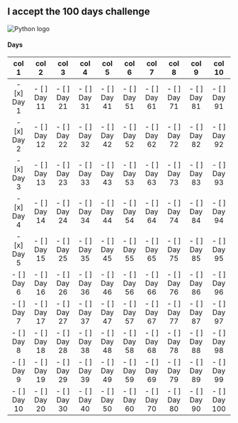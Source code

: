 ## I accept the 100 days challenge

![Python logo]('/assets/images/python-logo.png')


#### Days


| col 1 | col 2 | col 3 | col 4 | col 5 | col 6 | col 7 | col 8 | col 9 | col 10 |  
| :---: | :---: | :---: | :---: | :---: | :---: | :---: | :---: | :---: | :---: |  
| - [x] Day 1 | - [ ] Day 11 | - [ ] Day 21 | - [ ] Day 31 | - [ ] Day 41| - [ ] Day 51 | - [ ] Day 61 | - [ ] Day 71 | - [ ] Day 81 | - [ ] Day 91 |
| - [x] Day 2 | - [ ] Day 12 | - [ ] Day 22 | - [ ] Day 32 | - [ ] Day 42| - [ ] Day 52 | - [ ] Day 62 | - [ ] Day 72 | - [ ] Day 82 | - [ ] Day 92 |
| - [x] Day 3 | - [ ] Day 13 | - [ ] Day 23 | - [ ] Day 33 | - [ ] Day 43| - [ ] Day 53 | - [ ] Day 63 | - [ ] Day 73 | - [ ] Day 83 | - [ ] Day 93 |
| - [x] Day 4 | - [ ] Day 14 | - [ ] Day 24 | - [ ] Day 34 | - [ ] Day 44| - [ ] Day 54 | - [ ] Day 64 | - [ ] Day 74 | - [ ] Day 84 | - [ ] Day 94 |
| - [x] Day 5 | - [ ] Day 15 | - [ ] Day 25 | - [ ] Day 35 | - [ ] Day 45| - [ ] Day 55 | - [ ] Day 65 | - [ ] Day 75 | - [ ] Day 85 | - [ ] Day 95 |
| - [ ] Day 6 | - [ ] Day 16 | - [ ] Day 26 | - [ ] Day 36 | - [ ] Day 46| - [ ] Day 56 | - [ ] Day 66 | - [ ] Day 76 | - [ ] Day 86 | - [ ] Day 96 |
| - [ ] Day 7 | - [ ] Day 17 | - [ ] Day 27 | - [ ] Day 37 | - [ ] Day 47| - [ ] Day 57 | - [ ] Day 67 | - [ ] Day 77 | - [ ] Day 87 | - [ ] Day 97 |
| - [ ] Day 8 | - [ ] Day 18 | - [ ] Day 28 | - [ ] Day 38 | - [ ] Day 48| - [ ] Day 58 | - [ ] Day 68 | - [ ] Day 78 | - [ ] Day 88 | - [ ] Day 98 |
| - [ ] Day 9 | - [ ] Day 19 | - [ ] Day 29 | - [ ] Day 39 | - [ ] Day 49| - [ ] Day 59 | - [ ] Day 69 | - [ ] Day 79 | - [ ] Day 89 | - [ ] Day 99 |
| - [ ] Day 10| - [ ] Day 20 | - [ ] Day 30 | - [ ] Day 40 | - [ ] Day 50| - [ ] Day 60 | - [ ] Day 70 | - [ ] Day 80 | - [ ] Day 90 | - [ ] Day 100 |